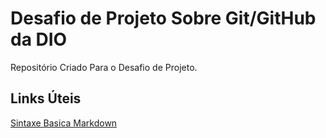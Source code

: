 # Desafio de Projeto Sobre Git/GitHub da DIO
Repositório Criado Para o Desafio de Projeto.

## Links Úteis
[Sintaxe Basica Markdown](https://www.markdownguide.org/basic-syntax/)
